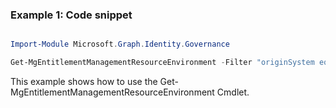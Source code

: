 ### Example 1: Code snippet

```powershell

Import-Module Microsoft.Graph.Identity.Governance

Get-MgEntitlementManagementResourceEnvironment -Filter "originSystem eq 'SharePointOnline'" 

```
This example shows how to use the Get-MgEntitlementManagementResourceEnvironment Cmdlet.

